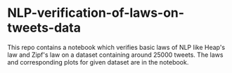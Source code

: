 # NLP-verification-of-laws-on-tweets-data
This repo contains a notebook which verifies basic laws of NLP like Heap's law and Zipf's law on a dataset containing around 25000 tweets. The laws and corresponding plots for given dataset are in the notebook.
